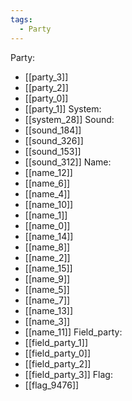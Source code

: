 ```yaml
---
tags:
  - Party
---
```

Party:
- [[party_3]]
- [[party_2]]
- [[party_0]]
- [[party_1]]
System:
- [[system_28]]
Sound:
- [[sound_184]]
- [[sound_326]]
- [[sound_153]]
- [[sound_312]]
Name:
- [[name_12]]
- [[name_6]]
- [[name_4]]
- [[name_10]]
- [[name_1]]
- [[name_0]]
- [[name_14]]
- [[name_8]]
- [[name_2]]
- [[name_15]]
- [[name_9]]
- [[name_5]]
- [[name_7]]
- [[name_13]]
- [[name_3]]
- [[name_11]]
Field_party:
- [[field_party_1]]
- [[field_party_0]]
- [[field_party_2]]
- [[field_party_3]]
Flag:
- [[flag_9476]]
